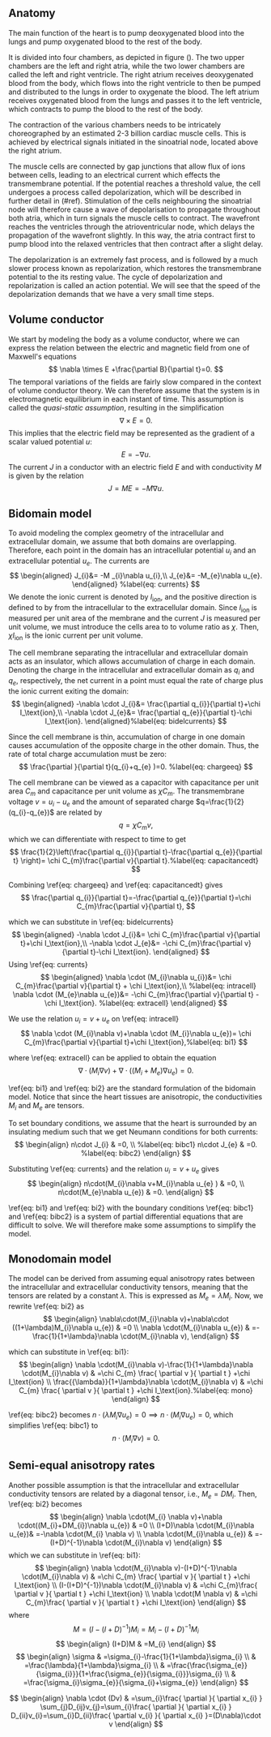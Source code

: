 ## Anatomy
The main function of the heart is to pump deoxygenated blood into the lungs and pump oxygenated blood to the rest of the body. 

It is divided into four chambers, as depicted in figure (). The two upper chambers are the left and right atria, while the two lower chambers are called the left and right ventricle. The right atrium receives deoxygenated blood from the body, which flows into the right ventricle to then be pumped and distributed to the lungs in order to oxygenate the blood. The left atrium receives oxygenated blood from the lungs and passes it to the left ventricle, which contracts to pump the blood to the rest of the body.

The contraction of the various chambers needs to be intricately choreographed by an estimated 2-3 billion cardiac muscle cells. This is achieved by electrical signals initiated in the sinoatrial node, located above the right atrium. 

The muscle cells are connected by gap junctions that allow flux of ions between cells, leading to an electrical current which effects the transmembrane potential. If the potential reaches a threshold value, the cell undergoes a process called depolarization, which will be described in further detail in (#ref). Stimulation of the cells neighbouring the sinoatrial node will therefore cause a wave of depolarisation to propagate throughout both atria, which in turn signals the muscle cells to contract. The wavefront reaches the ventricles through the atrioventricular node, which delays the propagation of the wavefront slightly. In this way, the atria contract first to pump blood into the relaxed ventricles that then contract after a slight delay. 

The depolarization is an extremely fast process, and is followed by a much slower process known as repolarization, which restores the transmembrane potential to the its resting value. The cycle of depolarization and repolarization is called an action potential. We will see that the speed of the depolarization demands that we have a very small time steps.

## Volume conductor
We start by modeling the body as a volume conductor, where we can express the relation between the electric and magnetic field from one of Maxwell's equations
$$
\nabla \times E +\frac{\partial B}{\partial t}=0.
$$
The temporal variations of the fields are fairly slow compared in the context of volume conductor theory. We can therefore assume that the system is in electromagnetic equilibrium in each instant of time. This assumption is called the *quasi-static assumption*, resulting in the simplification
$$
\nabla \times E=0.
$$
This implies that the electric field may be represented as the gradient of a scalar valued potential $u$:
$$
E=-\nabla u.
$$
The current $J$ in a conductor with an electric field $E$ and with conductivity $M$ is given by the relation
$$
J=ME=-M \nabla u.
$$
## Bidomain model
To avoid modeling the complex geometry of the intracellular and extracellular domain, we assume that both domains are overlapping. Therefore, each point in the domain has an intracellular potential $u_i$ and an extracellular potential $u_e$. The currents are
$$
\begin{aligned}
J_{i}&= -M _{i}\nabla u_{i},\\
J_{e}&= -M_{e}\nabla u_{e}. 
\end{aligned} %label{eq: currents}
$$
We denote the ionic current is denoted by $I_\text{ion}$, and the positive direction is defined to by from the intracellular to the extracellular domain. Since $I_\text{ion}$ is measured per unit area of the membrane and the current $J$ is measured per unit volume, we must introduce the cells area to to volume ratio as $\chi$. Then, $\chi I_\text{ion}$ is the ionic current per unit volume.

The cell membrane separating the intracellular and extracellular domain acts as an insulator, which allows accumulation of charge in each domain. Denoting the charge in the intracellular and extracellular domain as $q_i$ and $q_e$, respectively, the net current in a point must equal the rate of charge plus the ionic current exiting the domain:
$$
\begin{aligned}
-\nabla \cdot  J_{i}&= \frac{\partial q_{i}}{\partial t}+\chi I_\text{ion},\\
-\nabla \cdot J_{e}&= \frac{\partial q_{e}}{\partial t}-\chi I_\text{ion}.
\end{aligned}%label{eq: bidelcurrents}
$$

Since the cell membrane is thin, accumulation of charge in one domain causes accumulation of the opposite charge in the other domain. Thus, the rate of total charge accumulation must be zero:
$$
\frac{\partial }{\partial t}(q_{i}+q_{e} )=0. %label{eq: chargeeq}
$$

The cell membrane can be viewed as a capacitor with capacitance per unit area $C_{m}$ and capacitance per unit volume as $\chi C_{m}$. The transmembrane voltage $v=u_{i}-u_{e}$ and the amount of separated charge $q=\frac{1}{2}(q_{i}-q_{e})$ are related by
$$
q=\chi C_{m}v,
$$
which we can differentiate with respect to time to get
$$
\frac{1}{2}\left(\frac{\partial q_{i}}{\partial t}-\frac{\partial q_{e}}{\partial t} \right)= \chi C_{m}\frac{\partial v}{\partial t}.%label{eq: capacitancedt}
$$

Combining \ref{eq: chargeeq} and \ref{eq: capacitancedt} gives
$$
\frac{\partial q_{i}}{\partial t}=-\frac{\partial q_{e}}{\partial t}=\chi C_{m}\frac{\partial v}{\partial t},
$$

which we can substitute in \ref{eq: bidelcurrents} 
$$
\begin{aligned}
-\nabla \cdot  J_{i}&= \chi C_{m}\frac{\partial v}{\partial t}+\chi I_\text{ion},\\
-\nabla \cdot J_{e}&= -\chi C_{m}\frac{\partial v}{\partial t}-\chi I_\text{ion}.
\end{aligned}
$$
Using \ref{eq: currents}
$$
\begin{aligned}
\nabla \cdot (M_{i}\nabla u_{i})&= \chi C_{m}\frac{\partial v}{\partial t} + \chi I_\text{ion},\\ %label{eq: intracell}
\nabla \cdot (M_{e}\nabla u_{e})&= -\chi C_{m}\frac{\partial v}{\partial t} - \chi I_\text{ion}. %label{eq: extracell}
\end{aligned}
$$

We use the relation $u_{i}=v+u_{e}$ on \ref{eq: intracell}
$$
\nabla \cdot (M_{i}\nabla v)+\nabla \cdot (M_{i}\nabla u_{e})= \chi C_{m}\frac{\partial v}{\partial t}+\chi I_\text{ion},%label{eq: bi1}
$$

where \ref{eq: extracell} can be applied to obtain the equation
$$
\nabla \cdot (M_{i}\nabla v)+\nabla\cdot((M_{i}+M_{e})\nabla u_{e})=0.%label{eq: bi2}
$$

\ref{eq: bi1} and \ref{eq: bi2} are the standard formulation of the bidomain model. Notice that since the heart tissues are anisotropic, the conductivities $M_{i}$ and $M_{e}$ are tensors. 

To set boundary conditions, we assume that the heart is surrounded by an insulating medium such that we get Neumann conditions for both currents:
$$
\begin{align}
n\cdot J_{i} & =0, \\ %label{eq: bibc1}
n\cdot J_{e} & =0. %label{eq: bibc2}
\end{align}
$$

Substituting \ref{eq: currents} and the relation $u_{i}=v+u_{e}$ gives
$$
\begin{align}
n\cdot(M_{i}\nabla v+M_{i}\nabla u_{e} ) & =0, \\
n\cdot(M_{e}\nabla u_{e}) & =0.
\end{align}
$$

\ref{eq: bi1} and \ref{eq: bi2} with the boundary conditions \ref{eq: bibc1} and \ref{eq: bibc2} is a system of partial differential equations that are difficult to solve. We will therefore make some assumptions to simplify the model.

## Monodomain model
The model can be derived from assuming equal anisotropy rates between the intracellular and extracellular conductivity tensors, meaning that the tensors are related by a constant $\lambda$. This is expressed as $M_{e}=\lambda M_{i}$. Now, we rewrite \ref{eq: bi2} as
$$
\begin{align}
\nabla\cdot(M_{i}\nabla v)+\nabla\cdot ((1+\lambda)M_{i}\nabla u_{e}) & =0 \\
\nabla \cdot(M_{i}\nabla u_{e}) & =-\frac{1}{1+\lambda}\nabla \cdot(M_{i}\nabla v),
\end{align}
$$

which can substitute in \ref{eq: bi1}:
$$
\begin{align}
\nabla \cdot(M_{i}\nabla v)-\frac{1}{1+\lambda}\nabla \cdot(M_{i}\nabla v) & =\chi C_{m} \frac{ \partial v }{ \partial t } +\chi I_\text{ion} \\
\frac{{\lambda}}{1+\lambda}\nabla \cdot(M_{i}\nabla v) & =\chi C_{m} \frac{ \partial v }{ \partial t } +\chi I_\text{ion}.%label{eq: mono}
\end{align}
$$

\ref{eq: bibc2} becomes $n\cdot(\lambda M_{i}\nabla u_{e})=0 \implies n\cdot(M_{i}\nabla u_{e})=0$, which simplifies \ref{eq: bibc1} to
$$
n\cdot(M_{i}\nabla v)=0. %label{eq: monobc}
$$

## Semi-equal anisotropy rates
Another possible assumption is that the intracellular and extracellular conductivity tensors are related by a diagonal tensor, i.e., $M_{e}=DM_{i}$. Then, \ref{eq: bi2} becomes
$$
\begin{align}
\nabla \cdot(M_{i} \nabla v)+\nabla \cdot((M_{i}+DM_{i})\nabla u_{e}) & =0 \\
(I+D)\nabla \cdot(M_{i}\nabla u_{e})& =-\nabla \cdot(M_{i} \nabla v)  \\
\nabla \cdot(M_{i}\nabla u_{e}) & =-(I+D)^{-1}\nabla \cdot(M_{i}\nabla v)
\end{align}
$$
which we can substitute in \ref{eq: bi1}:
$$
\begin{align}
\nabla \cdot(M_{i}\nabla v)-(I+D)^{-1}\nabla \cdot(M_{i}\nabla v) & =\chi C_{m} \frac{ \partial v }{ \partial t } +\chi I_\text{ion}  \\
(I-(I+D)^{-1})\nabla \cdot(M_{i}\nabla v) & =\chi C_{m}\frac{ \partial v }{ \partial t } +\chi I_\text{ion} \\
\nabla \cdot(M \nabla v) & =\chi C_{m}\frac{ \partial v }{ \partial t } +\chi I_\text{ion}
\end{align}
$$
where
$$
\begin{equation}
M=(I-(I+D)^{-1})M_{i}=M_{i}-(I+D)^{-1}M_{i}
\end{equation}
$$
$$
\begin{align}
(I+D)M & =M_{i}
\end{align}
$$
$$
\begin{align}
\sigma & =\sigma_{i}-\frac{1}{1+\lambda}\sigma_{i} \\
 & =\frac{\lambda}{1+\lambda}\sigma_{i} \\
 & =\frac{\frac{\sigma_{e}}{\sigma_{i}}}{1+\frac{\sigma_{e}}{\sigma_{i}}}\sigma_{i} \\
 & =\frac{\sigma_{i}\sigma_{e}}{\sigma_{i}+\sigma_{e}}
\end{align}
$$



$$
\begin{align}
\nabla \cdot (Dv) & =\sum_{i}\frac{ \partial  }{ \partial x_{i} }  \sum_{j}D_{ij}v_{j}=\sum_{i}\frac{ \partial  }{ \partial x_{i} } D_{ii}v_{i}=\sum_{i}D_{ii}\frac{ \partial v_{i} }{ \partial x_{i} }=(D\nabla)\cdot v 
\end{align}
$$

